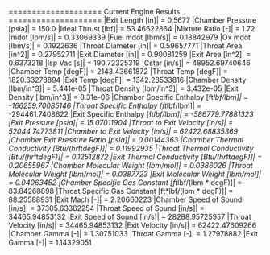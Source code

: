 ==================== Current Engine Results ====================
|Exit Length [in]| = 0.5677
|Chamber Pressure [psia]| = 150.0
|Ideal Thrust [lbf]| = 53.46622864
|Mixture Ratio [-]| = 1.72
|mdot [lbm/s]| = 0.33069339
|Fuel mdot [lbm/s]| = 0.13842979
|Ox mdot [lbm/s]| = 0.1922636
|Throat Diameter [in]| = 0.59657771
|Throat Area [in^2]| = 0.27952711
|Exit Diameter [in]| = 0.90081259
|Exit Area [in^2]| = 0.6373218
|Isp Vac [s]| = 190.72325319
|Cstar [in/s]| = 48952.69740646
|Chamber Temp [degF]| = 2143.43661872
|Throat Temp [degF]| = 1820.33278894
|Exit Temp [degF]| = 1342.28533816
|Chamber Density [lbm/in^3]| = 5.441e-05
|Throat Density [lbm/in^3]| = 3.432e-05
|Exit Density [lbm/in^3]| = 8.31e-06
|Chamber Specific Enthalpy [ft*lbf/lbm]| = -166259.70085146
|Throat Specific Enthalpy [ft*lbf/lbm]| = -294461.7408622
|Exit Specific Enthalpy [ft*lbf/lbm]| = -586779.77881323
|Exit Pressure [psia]| = 15.07011904
|Throat to Exit Velocity [in/s]| = 52044.74773811
|Chamber to Exit Velocity [in/s]| = 62422.68835369
|Chamber Exit Pressure Ratio [psia]| = 0.00144363
|Chamber Thermal Conductivity [Btu/(hr*ft*degF)]| = 0.11992935
|Throat Thermal Conductivity [Btu/(hr*ft*degF)]| = 0.12512872
|Exit Thermal Conductivity [Btu/(hr*ft*degF)]| = 0.20655967
|Chamber Molecular Weight [lbm/mol]| = 0.0386026
|Throat Molecular Weight [lbm/mol]| = 0.0387723
|Exit Molecular Weight [lbm/mol]| = 0.04063452
|Chamber Specific Gas Constant [ft*lbf/(lbm * degF)]| = 83.84268898
|Throat Specific Gas Constant [ft*lbf/(lbm * degF)]| = 88.25588931
|Exit Mach [-]| = 2.20660223
|Chamber Speed of Sound [in/s]| = 37305.63362254
|Throat Speed of Sound [in/s]| = 34465.94853132
|Exit Speed of Sound [in/s]| = 28288.95725957
|Throat Velocity [in/s]| = 34465.94853132
|Exit Velocity [in/s]| = 62422.47609266
|Chamber Gamma [-]| = 1.30751033
|Throat Gamma [-]| = 1.27978882
|Exit Gamma [-]| = 1.14329051
